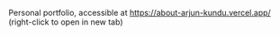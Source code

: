 Personal portfolio, accessible at https://about-arjun-kundu.vercel.app/ (right-click to open in new tab) 